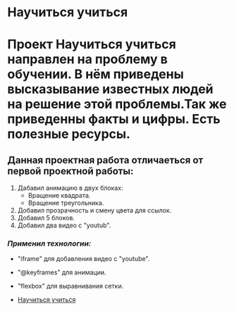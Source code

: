 # **Научиться учиться**

 Проект **Научиться учиться** направлен на проблему в обучении.  В нём приведены высказывание известных людей на решение этой проблемы.Так же приведенны факты и цифры. Есть полезные ресурсы.
===
## **Данная проектная работа отличаеться от первой проектной работы:**
1. Дабавил анимацию в двух блоках:
   * Вращение квадрата.
   * Вращение треугольника.
2. Добавил прозрачность и смену цвета для ссылок.
3. Добавил 5 блоков.
4. Добавил два видео с "youtub".

### *Применил технологии:*
   * "iframe" для добавления видео с "youtube".
   * "@keyframes" для анимации.
   * "flexbox" для выравнивания сетки.

* [Научиться учиться](https://andrey-graf.github.io/how-to-learn/)
